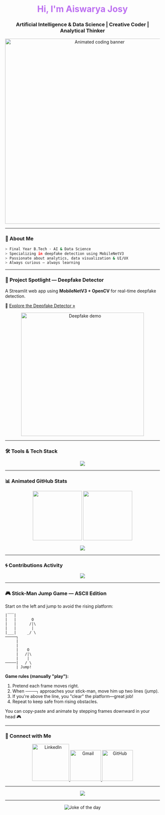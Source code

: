 <!-- 🖤 Aiswarya Josy | Dark, Animated & Interactive GitHub Profile -->

<h1 align="center" style="color:#bc6ff1;">Hi, I'm Aiswarya Josy</h1>
<h3 align="center">Artificial Intelligence & Data Science | Creative Coder | Analytical Thinker</h3>

<p align="center">
  <img src="https://media.giphy.com/media/3o6gbbuLW76jkt8vIc/giphy.gif" width="600" alt="Animated coding banner">
</p>

---

### 🧠 About Me

```bash
> Final Year B.Tech · AI & Data Science
> Specializing in deepfake detection using MobileNetV3
> Passionate about analytics, data visualization & UI/UX
> Always curious — always learning
```

---

### 🔬 Project Spotlight — Deepfake Detector

A Streamlit web app using **MobileNetV3 + OpenCV** for real-time deepfake detection.

🔗 [Explore the Deepfake Detector »](https://github.com/AiswaryaJosy/deepfake-detector)  
<p align="center">
  <img src="https://media.giphy.com/media/l0MYt5jPR6QX5pnqM/giphy.gif" width="400" alt="Deepfake demo">
</p>

---

### 🛠 Tools & Tech Stack

<p align="center">
  <img src="https://skillicons.dev/icons?i=python,tensorflow,opencv,streamlit,pandas,seaborn,r,mysql,html,css,js,git,github,vscode,figma,linux" />
</p>

---

### 📊 Animated GitHub Stats

<p align="center">
  <img src="https://github-readme-stats.vercel.app/api?username=AiswaryaJosy&theme=github_dark&show_icons=true&hide_border=true" height="160"/>
  <img src="https://github-readme-streak-stats.herokuapp.com/?user=AiswaryaJosy&theme=dark&hide_border=true" height="160"/>
</p>

<p align="center">
  <img src="https://github-readme-stats.vercel.app/api/top-langs/?username=AiswaryaJosy&layout=compact&theme=github_dark&hide_border=true" />
</p>

---

### 🌀 Contributions Activity

<p align="center">
  <img src="https://github-readme-activity-graph.cyclic.app/graph?username=AiswaryaJosy&theme=github_dark&area=true&hide_border=true" />
</p>

---

### 🎮 Stick-Man Jump Game — ASCII Edition

Start on the left and jump to avoid the rising platform:

```
|‾‾‾|
|   |       O
|   |      /|\
|   |       |
|___|     _/ \
─────┐
     |
     |
     |    O
     |   /|\
     |    |
─────|   / \
     | Jump!
```

**Game rules (manually "play"):**  
1. Pretend each frame moves right.  
2. When `─────┐` approaches your stick-man, move him up two lines (jump).  
3. If you're above the line, you "clear" the platform—great job!  
4. Repeat to keep safe from rising obstacles.

You can copy-paste and animate by stepping frames downward in your head 🎮

---

### 🔗 Connect with Me

<p align="center">
  <a href="https://linkedin.com/in/aiswaryajosy" target="_blank">
    <img src="https://media.giphy.com/media/L05HgB2h6qICDs5Sms/giphy.gif" width="120" alt="LinkedIn">
  </a>
  <a href="mailto:aiswaryajosy123@gmail.com">
    <img src="https://media.giphy.com/media/ICOgUNjpvO0PC/giphy.gif" width="100" alt="Gmail">
  </a>
  <a href="https://github.com/AiswaryaJosy" target="_blank">
    <img src="https://media.giphy.com/media/MDJ9IbxxvDUQM/giphy.gif" width="100" alt="GitHub">
  </a>
</p>

---

<p align="center">
  <img src="https://komarev.com/ghpvc/?username=AiswaryaJosy&label=Profile+Views&color=6f42c1&style=flat-square" />
</p>

---

<p align="center">
  <img src="https://readme-jokes.vercel.app/api?theme=dark" alt="Joke of the day" />
</p>
